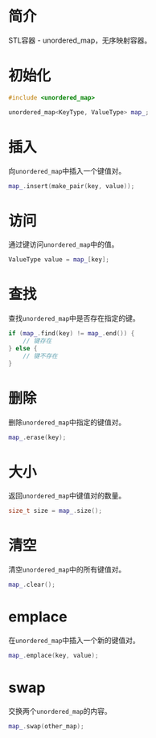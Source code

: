 # 简介

STL容器 - unordered_map，无序映射容器。

# 初始化

```C++
#include <unordered_map>

unordered_map<KeyType, ValueType> map_;
```

# 插入

向`unordered_map`中插入一个键值对。

```C++
map_.insert(make_pair(key, value));
```

# 访问

通过键访问`unordered_map`中的值。

```C++
ValueType value = map_[key];
```

# 查找

查找`unordered_map`中是否存在指定的键。

```C++
if (map_.find(key) != map_.end()) {
    // 键存在
} else {
    // 键不存在
}
```

# 删除

删除`unordered_map`中指定的键值对。

```C++
map_.erase(key);
```

# 大小

返回`unordered_map`中键值对的数量。

```C++
size_t size = map_.size();
```

# 清空

清空`unordered_map`中的所有键值对。

```C++
map_.clear();
```

# emplace

在`unordered_map`中插入一个新的键值对。

```C++
map_.emplace(key, value);
```

# swap

交换两个`unordered_map`的内容。

```C++
map_.swap(other_map);
```
